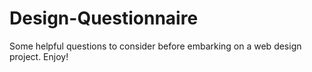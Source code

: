 Design-Questionnaire
====================

Some helpful questions to consider before embarking on a web design project. Enjoy!
